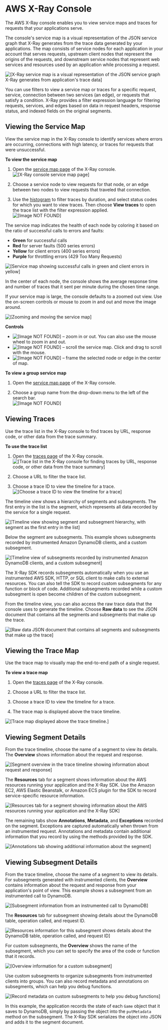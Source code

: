 # AWS X\-Ray Console<a name="xray-console"></a>

The AWS X\-Ray console enables you to view service maps and traces for requests that your applications serve\.

The console's service map is a visual representation of the JSON service graph that X\-Ray generates from the trace data generated by your applications\. The map consists of service nodes for each application in your account that serves requests, upstream client nodes that represent the origins of the requests, and downstream service nodes that represent web services and resources used by an application while processing a request\.

![\[X-Ray service map is a visual representation of the JSON service graph X-Ray generates from application's trace data\]](http://docs.aws.amazon.com/xray/latest/devguide/images/scorekeep-servicemap.png)

You can use filters to view a service map or traces for a specific request, service, connection between two services \(an edge\), or requests that satisfy a condition\. X\-Ray provides a filter expression language for filtering requests, services, and edges based on data in request headers, response status, and indexed fields on the original segments\.

## Viewing the Service Map<a name="xray-console-servicemap"></a>

View the service map in the X\-Ray console to identify services where errors are occurring, connections with high latency, or traces for requests that were unsuccessful\.

**To view the service map**

1. Open the [service map page](https://console.aws.amazon.com/xray/home#/service-map) of the X\-Ray console\.  
![\[X-Ray console service map page\]](http://docs.aws.amazon.com/xray/latest/devguide/images/scorekeep-gettingstarted-servicemap-before.png)

1. Choose a service node to view requests for that node, or an edge between two nodes to view requests that traveled that connection\.

1. Use the [histogram](xray-console-histograms.md) to filter traces by duration, and select status codes for which you want to view traces\. Then choose **View traces** to open the trace list with the filter expression applied\.  
![\[Image NOT FOUND\]](http://docs.aws.amazon.com/xray/latest/devguide/images/scorekeep-servicemap-servicedetails-zoom.png)

The service map indicates the health of each node by coloring it based on the ratio of successful calls to errors and faults:
+ **Green** for successful calls
+ **Red** for server faults \(500 series errors\)
+ **Yellow** for client errors \(400 series errors\)
+ **Purple** for throttling errors \(429 Too Many Requests\)

![\[Service map showing successful calls in green and client errors in yellow\]](http://docs.aws.amazon.com/xray/latest/devguide/images/scorekeep-servicemap-errors.png)

In the center of each node, the console shows the average response time and number of traces that it sent per minute during the chosen time range\.

If your service map is large, the console defaults to a zoomed out view\. Use the on\-screen controls or mouse to zoom in and out and move the image around\.

![\[Zooming and moving the service map\]](http://docs.aws.amazon.com/xray/latest/devguide/images/scorekeep-servicemap-zoompan.gif)

**Controls**
+ ![\[Image NOT FOUND\]](http://docs.aws.amazon.com/xray/latest/devguide/images/console-icons-zoom.png) – zoom in or out\. You can also use the mouse wheel to zoom in and out\.
+ ![\[Image NOT FOUND\]](http://docs.aws.amazon.com/xray/latest/devguide/images/console-icons-arrows.png) – scroll the service map\. Click and drag to scroll with the mouse\.
+ ![\[Image NOT FOUND\]](http://docs.aws.amazon.com/xray/latest/devguide/images/console-icons-frame.png) – frame the selected node or edge in the center of map\.

**To view a group service map**

1. Open the [service map page](https://console.aws.amazon.com/xray/home#/service-map) of the X\-Ray console\.

1. Choose a group name from the drop\-down menu to the left of the search bar\.  
![\[Image NOT FOUND\]](http://docs.aws.amazon.com/xray/latest/devguide/images/group-select-console.png)

## Viewing Traces<a name="xray-console-traces"></a>

Use the trace list in the X\-Ray console to find traces by URL, response code, or other data from the trace summary\.

**To use the trace list**

1. Open the [traces page](https://console.aws.amazon.com/xray/home#/traces) of the X\-Ray console\.  
![\[Trace list in the X-Ray console for finding traces by URL, response code, or other data from the trace summary\]](http://docs.aws.amazon.com/xray/latest/devguide/images/scorekeep-traces.png)

1. Choose a URL to filter the trace list\.

1. Choose a trace ID to view the timeline for a trace\.  
![\[Choose a trace ID to view the timeline for a trace\]](http://docs.aws.amazon.com/xray/latest/devguide/images/scorekeep-PUTrules-timeline.png)

The timeline view shows a hierarchy of segments and subsegments\. The first entry in the list is the segment, which represents all data recorded by the service for a single request\.

![\[Timeline view showing segment and subsegment hierarchy, with segment as the first entry in the list\]](http://docs.aws.amazon.com/xray/latest/devguide/images/scorekeep-PUTrules-timeline-segment.png)

Below the segment are subsegments\. This example shows subsegments recorded by instrumented Amazon DynamoDB clients, and a custom subsegment\.

![\[Timeline view of subsegments recorded by instrumented Amazon DynamoDB clients, and a custom subsegment\]](http://docs.aws.amazon.com/xray/latest/devguide/images/scorekeep-PUTrules-timeline-subsegments.png)

The X\-Ray SDK records subsegments automatically when you use an instrumented AWS SDK, HTTP, or SQL client to make calls to external resources\. You can also tell the SDK to record custom subsegments for any function or block of code\. Additional subsegments recorded while a custom subsegment is open become children of the custom subsegment\.

From the timeline view, you can also access the raw trace data that the console uses to generate the timeline\. Choose **Raw data** to see the JSON document that contains all the segments and subsegments that make up the trace\.

![\[Raw data JSON document that contains all segments and subsegments that make up the trace\]](http://docs.aws.amazon.com/xray/latest/devguide/images/scorekeep-PUTrules-tracedata.png)

## Viewing the Trace Map<a name="xray-console-trace-map"></a>

Use the trace map to visually map the end\-to\-end path of a single request\. 

**To view a trace map**

1. Open the [traces page](https://console.aws.amazon.com/xray/home#/traces) of the X\-Ray console\.

1. Choose a URL to filter the trace list\.

1. Choose a trace ID to view the timeline for a trace\.

1. The trace map is displayed above the trace timeline\. 

![\[Trace map displayed above the trace timeline.\]](http://docs.aws.amazon.com/xray/latest/devguide/images/console-trace-map-timeline.png)

## Viewing Segment Details<a name="xray-console-segments"></a>

From the trace timeline, choose the name of a segment to view its details\. The **Overview** shows information about the request and response\.

![\[Segment overview in the trace timeline showing information about request and response\]](http://docs.aws.amazon.com/xray/latest/devguide/images/scorekeep-PUTrules-segment-overview.png)

The **Resources** tab for a segment shows information about the AWS resources running your application and the X\-Ray SDK\. Use the Amazon EC2, AWS Elastic Beanstalk, or Amazon ECS plugin for the SDK to record service\-specific resource information\.

![\[Resources tab for a segment showing information about the AWS resources running your application and the X-Ray SDK\]](http://docs.aws.amazon.com/xray/latest/devguide/images/scorekeep-PUTrules-segment-resources.png)

The remaining tabs show **Annotations**, **Metadata**, and **Exceptions** recorded on the segment\. Exceptions are captured automatically when thrown from an instrumented request\. Annotations and metadata contain additional information that you record by using the methods provided by the SDK\.

![\[Annotations tab showing additional information about the segment\]](http://docs.aws.amazon.com/xray/latest/devguide/images/scorekeep-PUTrules-segment-annotations.png)

## Viewing Subsegment Details<a name="xray-console-subsegments"></a>

From the trace timeline, choose the name of a segment to view its details\. For subsegments generated with instrumented clients, the **Overview** contains information about the request and response from your application's point of view\. This example shows a subsegment from an instrumented call to DynamoDB\.

![\[Subsegment information from an instrumented call to DynamoDB\]](http://docs.aws.amazon.com/xray/latest/devguide/images/scorekeep-PUTrules-sdksubsegment-overview.png)

The **Resources** tab for subsegment showing details about the DynamoDB table, operation called, and request ID\.

![\[Resources information for this subsegment shows details about the DynamoDB table, operation called, and request ID\]](http://docs.aws.amazon.com/xray/latest/devguide/images/scorekeep-PUTrules-sdksubsegment-resources.png)

For custom subsegments, the **Overview** shows the name of the subsegment, which you can set to specify the area of the code or function that it records\.

![\[Overview information for a custom subsegment\]](http://docs.aws.amazon.com/xray/latest/devguide/images/scorekeep-PUTrules-customsubsegment-overview.png)

Use custom subsegments to organize subsegments from instrumented clients into groups\. You can also record metadata and annotations on subsegments, which can help you debug functions\.

![\[Record metadata on custom subsegments to help you debug functions\]](http://docs.aws.amazon.com/xray/latest/devguide/images/scorekeep-PUTrules-customsubsegment-metadata.png)

In this example, the application records the state of each `Game` object that it saves to DynamoDB, simply by passing the object into the `putMetadata` method on the subsegment\. The X\-Ray SDK serializes the object into JSON and adds it to the segment document\.